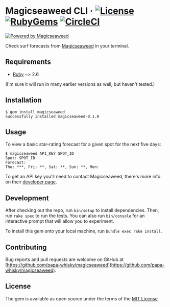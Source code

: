 # Magicseaweed CLI · [![License](https://badgen.net/badge/license/MIT/blue)](https://github.com/papa-whisky/magicseaweed/blob/master/LICENSE.txt) [![RubyGems](https://badgen.net/rubygems/v/magicseaweed)](https://rubygems.org/gems/magicseaweed) [![CircleCI](https://badgen.net/circleci/github/papa-whisky/magicseaweed/master)](https://circleci.com/gh/papa-whisky/magicseaweed/tree/master)

[![Powered by Magicseaweed](https://im-1-uk.msw.ms/msw_powered_by.png)](https://magicseaweed.com)

Check surf forecasts from [Magicseaweed](https://magicseaweed.com) in your terminal.

## Requirements

- [Ruby](https://www.ruby-lang.org/en) ~> 2.6

(I'm sure it will run in many earlier versions as well, but haven't tested.)

## Installation

```console
$ gem install magicseaweed
Successfully installed magicseaweed-0.1.0
```

## Usage

To view a basic star-rating forecast for a given spot for the next five days:

```console
$ magicseaweed API_KEY SPOT_ID
Spot: SPOT_ID
Forecast:
Thu: ***, Fri: **, Sat: **, Sun: **, Mon:
```

To get an API key you'll need to contact Magicseaweed, there's more info on their [developer page](https://magicseaweed.com/developer/api).

## Development

After checking out the repo, run `bin/setup` to install dependencies. Then, run `rake spec` to run the tests. You can also run `bin/console` for an interactive prompt that will allow you to experiment.

To install this gem onto your local machine, run `bundle exec rake install`.

## Contributing

Bug reports and pull requests are welcome on GitHub at [https://github.com/papa-whisky/magicseaweed](https://github.com/papa-whisky/magicseaweed).

## License

The gem is available as open source under the terms of the [MIT License](https://opensource.org/licenses/MIT).
